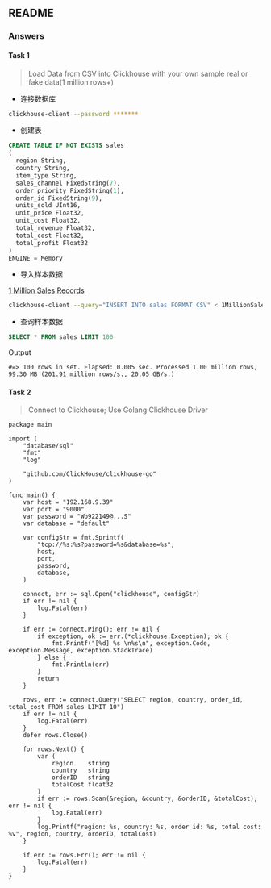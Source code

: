 ## README

### Answers

#### Task 1

> Load Data from CSV into Clickhouse with your own sample real or fake data(1 million rows+)

- 连接数据库

```sh
clickhouse-client --password *******
```

- 创建表

```SQL
CREATE TABLE IF NOT EXISTS sales
(
  region String,
  country String,
  item_type String,
  sales_channel FixedString(7),
  order_priority FixedString(1),
  order_id FixedString(9),
  units_sold UInt16,
  unit_price Float32,
  unit_cost Float32,
  total_revenue Float32,
  total_cost Float32,
  total_profit Float32
)
ENGINE = Memory
```

- 导入样本数据

[1 Million Sales Records](./1MillionSalesRecords.csv)

```sh
clickhouse-client --query="INSERT INTO sales FORMAT CSV" < 1MillionSalesRecords.csv --password ******
```

- 查询样本数据

```SQL
SELECT * FROM sales LIMIT 100
```
Output
```
#=> 100 rows in set. Elapsed: 0.005 sec. Processed 1.00 million rows, 99.30 MB (201.91 million rows/s., 20.05 GB/s.)
```

#### Task 2

> Connect to Clickhouse; Use Golang Clickhouse Driver

```golang
package main

import (
	"database/sql"
	"fmt"
	"log"

	"github.com/ClickHouse/clickhouse-go"
)

func main() {
	var host = "192.168.9.39"
	var port = "9000"
	var password = "Wb922149@...S"
	var database = "default"

	var configStr = fmt.Sprintf(
		"tcp://%s:%s?password=%s&database=%s",
		host,
		port,
		password,
		database,
	)

	connect, err := sql.Open("clickhouse", configStr)
	if err != nil {
		log.Fatal(err)
	}

	if err := connect.Ping(); err != nil {
		if exception, ok := err.(*clickhouse.Exception); ok {
			fmt.Printf("[%d] %s \n%s\n", exception.Code, exception.Message, exception.StackTrace)
		} else {
			fmt.Println(err)
		}
		return
	}

	rows, err := connect.Query("SELECT region, country, order_id, total_cost FROM sales LIMIT 10")
	if err != nil {
		log.Fatal(err)
	}
	defer rows.Close()

	for rows.Next() {
		var (
			region    string
			country   string
			orderID   string
			totalCost float32
		)
		if err := rows.Scan(&region, &country, &orderID, &totalCost); err != nil {
			log.Fatal(err)
		}
		log.Printf("region: %s, country: %s, order id: %s, total cost: %v", region, country, orderID, totalCost)
	}

	if err := rows.Err(); err != nil {
		log.Fatal(err)
	}
}

```
